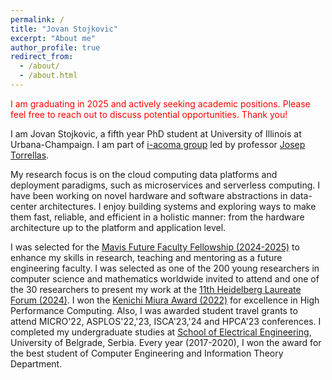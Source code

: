```yaml
---
permalink: /
title: "Jovan Stojkovic"
excerpt: "About me"
author_profile: true
redirect_from: 
  - /about/
  - /about.html
---
```


<span style="color:red;">
I am graduating in 2025 and actively seeking academic positions. Please feel free to reach out to discuss potential opportunities. Thank you!
</span>

I am Jovan Stojkovic, a fifth year PhD student at University of Illinois at Urbana-Champaign. I am part of [i-acoma group](http://iacoma.cs.uiuc.edu/) led by professor [Josep Torrellas](http://iacoma.cs.uiuc.edu/josep/torrellas.html). 

My research focus is on the cloud computing data platforms and deployment paradigms, such as microservices and serverless computing. I have been working on novel hardware and software abstractions in data-center architectures. I enjoy building systems and exploring ways to make them fast, reliable, and efficient in a holistic manner: from the hardware architecture up to the platform and application level. 

I was selected for the [Mavis Future Faculty Fellowship (2024-2025)](https://mavis.grainger.illinois.edu/) to enhance my skills in research, teaching and mentoring as a future engineering faculty.
I was selected as one of the 200 young researchers in computer science and mathematics worldwide invited to attend and one of the 30 researchers to present my work at the
[11th Heidelberg Laureate Forum (2024)](https://www.heidelberg-laureate-forum.org/forum/11th-hlf-2024.html).
I won the [Kenichi Miura Award (2022)](https://cs.illinois.edu/about/awards/graduate-fellowships-awards/kenichi-miura-award) for excellence in High Performance Computing.
Also, I was awarded student travel grants to attend MICRO'22, ASPLOS'22,'23, ISCA'23,'24 and HPCA'23 conferences.
I completed my undergraduate studies at [School of Electrical Engineering](https://www.etf.bg.ac.rs/en), University of Belgrade, Serbia. Every year (2017-2020), I won the award for the best student of Computer Engineering and Information Theory Department.


